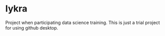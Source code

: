 # Iykra
Project when participating data science training.
This is just a trial project for using github desktop.